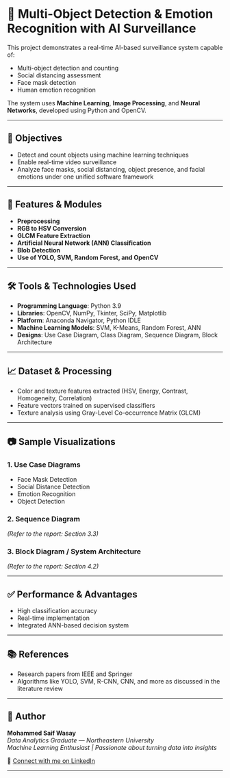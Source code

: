# 🧠 Multi-Object Detection & Emotion Recognition with AI Surveillance

This project demonstrates a real-time AI-based surveillance system capable of:
- Multi-object detection and counting
- Social distancing assessment
- Face mask detection
- Human emotion recognition

The system uses **Machine Learning**, **Image Processing**, and **Neural Networks**, developed using Python and OpenCV.

---

## 📌 Objectives
- Detect and count objects using machine learning techniques
- Enable real-time video surveillance
- Analyze face masks, social distancing, object presence, and facial emotions under one unified software framework

---

## 🧪 Features & Modules
- **Preprocessing**
- **RGB to HSV Conversion**
- **GLCM Feature Extraction**
- **Artificial Neural Network (ANN) Classification**
- **Blob Detection**
- **Use of YOLO, SVM, Random Forest, and OpenCV**

---

## 🛠️ Tools & Technologies Used
- **Programming Language**: Python 3.9
- **Libraries**: OpenCV, NumPy, Tkinter, SciPy, Matplotlib
- **Platform**: Anaconda Navigator, Python IDLE
- **Machine Learning Models**: SVM, K-Means, Random Forest, ANN
- **Designs**: Use Case Diagram, Class Diagram, Sequence Diagram, Block Architecture

---

## 📈 Dataset & Processing
- Color and texture features extracted (HSV, Energy, Contrast, Homogeneity, Correlation)
- Feature vectors trained on supervised classifiers
- Texture analysis using Gray-Level Co-occurrence Matrix (GLCM)

---

## 📷 Sample Visualizations

### 1. Use Case Diagrams
- Face Mask Detection
- Social Distance Detection
- Emotion Recognition
- Object Detection

### 2. Sequence Diagram
*(Refer to the report: Section 3.3)*

### 3. Block Diagram / System Architecture
*(Refer to the report: Section 4.2)*

---

## ✅ Performance & Advantages
- High classification accuracy
- Real-time implementation
- Integrated ANN-based decision system

---

## 📚 References
- Research papers from IEEE and Springer
- Algorithms like YOLO, SVM, R-CNN, CNN, and more as discussed in the literature review

---

## 🧠 Author
**Mohammed Saif Wasay**  
*Data Analytics Graduate — Northeastern University*  
*Machine Learning Enthusiast | Passionate about turning data into insights*

🔗 [Connect with me on LinkedIn](https://www.linkedin.com/in/mohammed-saif-wasay-4b3b64199/)

---

